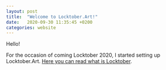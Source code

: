 ```yaml
---
layout: post
title:  "Welcome to Locktober.Art!"
date:   2020-09-30 11:35:45 +0200
categories: website
---
```


Hello!

For the occasion of coming Locktober 2020, I started setting up Locktober.Art.
[Here you can read what is Locktober][what-is-locktober].

[what-is-locktober]: ../../../../locktober.html
